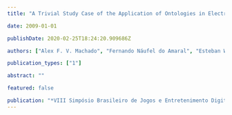 ```yaml
---
title: "A Trivial Study Case of the Application of Ontologies in Electronic Games (poster)"

date: 2009-01-01

publishDate: 2020-02-25T18:24:20.909686Z

authors: ["Alex F. V. Machado", "Fernando Náufel do Amaral", "Esteban W. Clua"]

publication_types: ["1"]

abstract: ""

featured: false

publication: "*VIII Simpósio Brasileiro de Jogos e Entretenimento Digital (SBGames)*"
---
```



